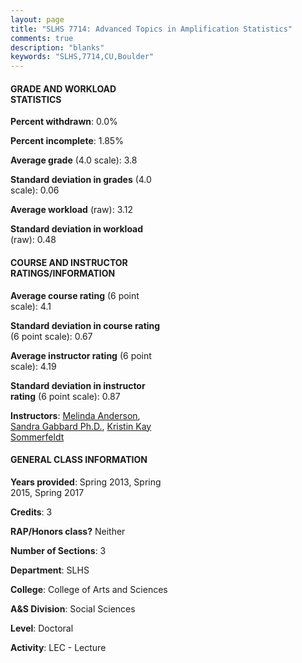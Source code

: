 ```yaml
---
layout: page
title: "SLHS 7714: Advanced Topics in Amplification Statistics"
comments: true
description: "blanks"
keywords: "SLHS,7714,CU,Boulder"
---
```

<head>
<script src="https://ajax.googleapis.com/ajax/libs/jquery/2.1.3/jquery.min.js"></script>
<script src="https://dl.dropboxusercontent.com/s/pc42nxpaw1ea4o9/highcharts.js?dl=0"></script>
<!-- <script src="../assets/js/highcharts.js"></script> -->
<style type="text/css">@font-face {
	font-family: "Bebas Neue";
	src: url(https://www.filehosting.org/file/details/544349/BebasNeue Regular.otf) format("opentype");
	}
	h1.Bebas { 
		font-family: "Bebas Neue", Verdana, Tahoma;
	}
</style>
</head>
<body>
	<div id="container" style="float: right; width: 45%; height: 88%; margin-left: 2.5%; margin-right: 2.5%;"></div>
	<script language="JavaScript">
		$(document).ready(function() {
		var chart = {type: 'column'};
		var title = {text: 'Grade Distribution'};
		var xAxis = {categories: ['A','B','C','D','F'],crosshair: true};
		var yAxis = {min: 0,title: {text: 'Percentage'}};
		var tooltip = {headerFormat: '<center><b><span style="font-size:20px">{point.key}</span></b></center>',
		               pointFormat: '<td style="padding:0"><b>{point.y:.1f}%</b></td>',
		               footerFormat: '</table>',shared: true,useHTML: true};
		var plotOptions = {column: {pointPadding: 0.0,borderWidth: 0}};  
		var credits = {enabled: false};var series= [{name: 'Percent',data: [87.85,10.19,1.96,0.0,0.0,]}];
		var json = {};
		json.chart = chart;
		json.title = title;
		json.tooltip = tooltip;
		json.xAxis = xAxis;
		json.yAxis = yAxis;  
		json.series = series;
		json.plotOptions = plotOptions;  
		json.credits = credits;
		$('#container').highcharts(json);
	});
	</script>
</body>
			   
#### GRADE AND WORKLOAD STATISTICS

**Percent withdrawn**: 0.0%

**Percent incomplete**: 1.85%

**Average grade** (4.0 scale): 3.8

**Standard deviation in grades** (4.0 scale): 0.06

**Average workload** (raw): 3.12

**Standard deviation in workload** (raw): 0.48

#### COURSE AND INSTRUCTOR RATINGS/INFORMATION

**Average course rating** (6 point scale): 4.1

**Standard deviation in course rating** (6 point scale): 0.67

**Average instructor rating** (6 point scale): 4.19

**Standard deviation in instructor rating** (6 point scale): 0.87

**Instructors**: <a href='../../instructors/Melinda_Anderson'>Melinda Anderson</a>, <a href='../../instructors/Sandra_Gabbard_Ph.D.'>Sandra Gabbard Ph.D.</a>, <a href='../../instructors/Kristin_Kay_Sommerfeldt'>Kristin Kay Sommerfeldt</a>

#### GENERAL CLASS INFORMATION

**Years provided**: Spring 2013, Spring 2015, Spring 2017

**Credits**: 3

**RAP/Honors class?** Neither

**Number of Sections**: 3

**Department**: SLHS

**College**: College of Arts and Sciences

**A&S Division**: Social Sciences

**Level**: Doctoral

**Activity**: LEC - Lecture
